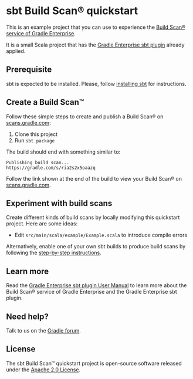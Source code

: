 # sbt Build Scan® quickstart

This is an example project that you can use to experience the [Build Scan® service of Gradle Enterprise][gradle.com].

It is a small Scala project that has the [Gradle Enterprise sbt plugin][manual] already applied.

## Prerequisite

sbt is expected to be installed. Please, follow [installing sbt](https://www.scala-sbt.org/1.x/docs/Setup.html) for instructions.

## Create a Build Scan™

Follow these simple steps to create and publish a Build Scan® on [scans.gradle.com][scans.gradle.com]:

1. Clone this project
1. Run `sbt package`

The build should end with something similar to:

    Publishing build scan...
    https://gradle.com/s/ria2s2x5oaazq

Follow the link shown at the end of the build to view your Build Scan® on [scans.gradle.com][scans.gradle.com].

## Experiment with build scans

Create different kinds of build scans by locally modifying this quickstart project. Here are some ideas:

- Edit `src/main/scala/example/Example.scala` to introduce compile errors

Alternatively, enable one of your own sbt builds to produce build scans by following the [step-by-step instructions][scans.gradle.com].

## Learn more

Read the [Gradle Enterprise sbt plugin User Manual][manual] to learn more about the Build Scan® service of Gradle Enterprise and the Gradle Enterprise sbt plugin.

## Need help?

Talk to us on the [Gradle forum][gradle-forum].

## License

The sbt Build Scan™ quickstart project is open-source software released under the [Apache 2.0 License][apache-license].

[apache-license]: https://www.apache.org/licenses/LICENSE-2.0.html
[manual]: https://docs.gradle.com/enterprise/sbt-plugin
[gradle.com]: https://www.gradle.com
[terms-of-service]: https://gradle.com/terms-of-service
[scans.gradle.com]: https://scans.gradle.com
[gradle-forum]: https://discuss.gradle.org/c/help-discuss/scans